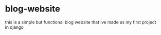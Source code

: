 # blog-website
this is a simple but functional blog website that ive made as my first project in django
